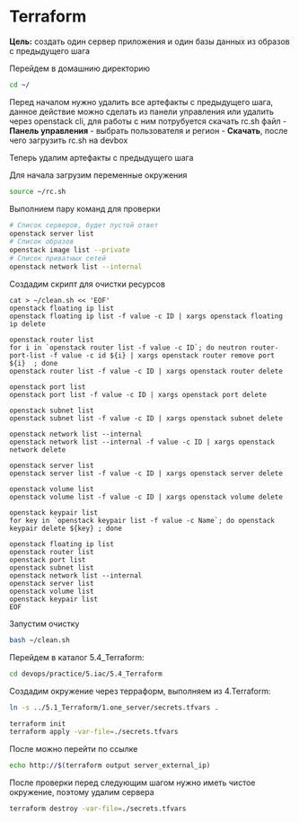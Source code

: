 # Terraform

**Цель:** создать один сервер приложения и один базы данных из образов с предыдущего шага

Перейдем в домашнию директорию
```bash
cd ~/
```

Перед началом нужно удалить все артефакты с предыдущего шага, данное действие можно сделать из панели управления или удалить через openstack cli, для работы с ним потрубуется скачать rc.sh файл - **Панель управления** - выбрать пользователя и регион - **Скачать**, после чего загрузить rc.sh на devbox

Теперь удалим артефакты с предыдущего шага

Для начала загрузим переменные окружения
```bash
source ~/rc.sh
```

Выполнием пару команд для проверки
```bash
# Список серверов, будет пустой ответ
openstack server list
# Список образов
openstack image list --private
# Список приватных сетей
openstack network list --internal
```

Создадим скрипт для очистки ресурсов
```
cat > ~/clean.sh << 'EOF'
openstack floating ip list
openstack floating ip list -f value -c ID | xargs openstack floating ip delete

openstack router list
for i in `openstack router list -f value -c ID`; do neutron router-port-list -f value -c id ${i} | xargs openstack router remove port ${i}  ; done
openstack router list -f value -c ID | xargs openstack router delete

openstack port list
openstack port list -f value -c ID | xargs openstack port delete

openstack subnet list
openstack subnet list -f value -c ID | xargs openstack subnet delete

openstack network list --internal
openstack network list --internal -f value -c ID | xargs openstack network delete

openstack server list
openstack server list -f value -c ID | xargs openstack server delete

openstack volume list
openstack volume list -f value -c ID | xargs openstack volume delete

openstack keypair list
for key in `openstack keypair list -f value -c Name`; do openstack keypair delete ${key} ; done

openstack floating ip list
openstack router list
openstack port list
openstack subnet list
openstack network list --internal
openstack server list
openstack volume list
openstack keypair list
EOF
```

Запустим очистку
```bash
bash ~/clean.sh
```

Перейдем в каталог 5.4_Terraform:
```bash
cd devops/practice/5.iac/5.4_Terraform
```

Создадим окружение через терраформ, выполняем из 4.Terraform:
```bash
ln -s ../5.1_Terraform/1.one_server/secrets.tfvars .

terraform init
terraform apply -var-file=./secrets.tfvars
```

После можно перейти по ссылке
```bash
echo http://$(terraform output server_external_ip)
```

После проверки перед следующим шагом нужно иметь чистое окружение, поэтому удалим сервера
```bash
terraform destroy -var-file=./secrets.tfvars
```

